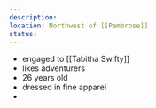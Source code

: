 ```yaml
---
description: 
location: Northwest of [[Pembrose]]
status: 
---
```

- engaged to [[Tabitha Swifty]]
- likes adventurers
- 26 years old
- dressed in fine apparel
- 
